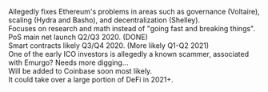 Allegedly fixes Ethereum's problems in areas such as governance (Voltaire), scaling (Hydra and Basho), and decentralization (Shelley).<br>
Focuses on research and math instead of "going fast and breaking things".<br>
PoS main net launch Q2/Q3 2020. (DONE)<br>
Smart contracts likely Q3/Q4 2020. (More likely Q1-Q2 2021)<br>
One of the early ICO investors is allegedly a known scammer, associated with Emurgo? Needs more digging...<br>
Will be added to Coinbase soon most likely.<br>
It could take over a large portion of DeFi in 2021+.<br>
